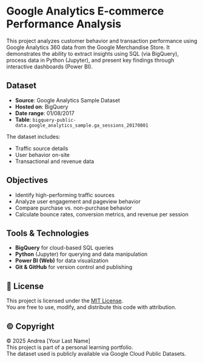 # Google Analytics E-commerce Performance Analysis

This project analyzes customer behavior and transaction performance using Google Analytics 360 data from the Google Merchandise Store. It demonstrates the ability to extract insights using SQL (via BigQuery), process data in Python (Jupyter), and present key findings through interactive dashboards (Power BI).

## Dataset

- **Source**: Google Analytics Sample Dataset  
- **Hosted on**: BigQuery  
- **Date range**: 01/08/2017
- **Table**: `bigquery-public-data.google_analytics_sample.ga_sessions_20170801`

The dataset includes:
- Traffic source details
- User behavior on-site
- Transactional and revenue data

## Objectives

- Identify high-performing traffic sources
- Analyze user engagement and pageview behavior
- Compare purchase vs. non-purchase behavior
- Calculate bounce rates, conversion metrics, and revenue per session

## Tools & Technologies

- **BigQuery** for cloud-based SQL queries
- **Python** (Jupyter) for querying and data manipulation
- **Power BI (Web)** for data visualization
- **Git & GitHub** for version control and publishing

## 📄 License

This project is licensed under the [MIT License](LICENSE).  
You are free to use, modify, and distribute this code with attribution.

## ©️ Copyright

© 2025 Andrea [Your Last Name]  
This project is part of a personal learning portfolio.  
The dataset used is publicly available via Google Cloud Public Datasets.
